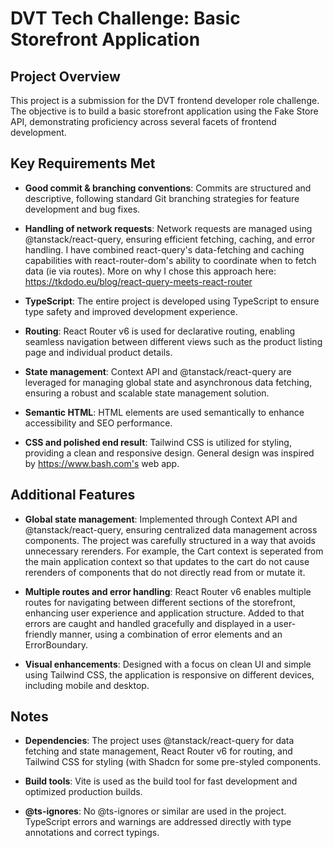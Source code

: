 # DVT Tech Challenge: Basic Storefront Application

## Project Overview

This project is a submission for the DVT frontend developer role challenge. The objective is to build a basic storefront application using the Fake Store API, demonstrating proficiency across several facets of frontend development.

## Key Requirements Met

- **Good commit & branching conventions**: Commits are structured and descriptive, following standard Git branching strategies for feature development and bug fixes.

- **Handling of network requests**: Network requests are managed using @tanstack/react-query, ensuring efficient fetching, caching, and error handling. I have combined react-query's data-fetching and caching capabilities with react-router-dom's ability to coordinate when to fetch data (ie via routes). More on why I chose this approach here: https://tkdodo.eu/blog/react-query-meets-react-router 

- **TypeScript**: The entire project is developed using TypeScript to ensure type safety and improved development experience.

- **Routing**: React Router v6 is used for declarative routing, enabling seamless navigation between different views such as the product listing page and individual product details.

- **State management**: Context API and @tanstack/react-query are leveraged for managing global state and asynchronous data fetching, ensuring a robust and scalable state management solution.

- **Semantic HTML**: HTML elements are used semantically to enhance accessibility and SEO performance.

- **CSS and polished end result**: Tailwind CSS is utilized for styling, providing a clean and responsive design. General design was inspired by https://www.bash.com's web app.

## Additional Features

- **Global state management**: Implemented through Context API and @tanstack/react-query, ensuring centralized data management across components. The project was carefully structured in a way that avoids unnecessary rerenders. For example, the Cart context is seperated from the main application context so that updates to the cart do not cause rerenders of components that do not directly read from or mutate it. 

- **Multiple routes and error handling**: React Router v6 enables multiple routes for navigating between different sections of the storefront, enhancing user experience and application structure. Added to that errors are caught and handled gracefully and displayed in a user-friendly manner, using a combination of error elements and an ErrorBoundary.

- **Visual enhancements**: Designed with a focus on clean UI and simple using Tailwind CSS, the application is responsive on different devices, including mobile and desktop.

## Notes

- **Dependencies**: The project uses @tanstack/react-query for data fetching and state management, React Router v6 for routing, and Tailwind CSS for styling (with Shadcn for some pre-styled components.

- **Build tools**: Vite is used as the build tool for fast development and optimized production builds.

- **@ts-ignores**: No @ts-ignores or similar are used in the project. TypeScript errors and warnings are addressed directly with type annotations and correct typings.
